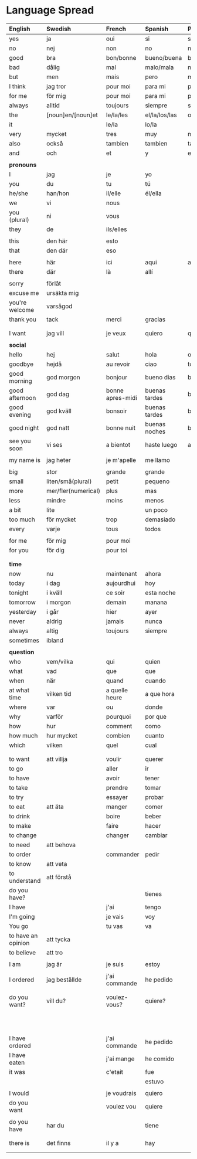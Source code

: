 # Language Spread

| English            | Swedish             | French           | Spanish       | Portugese         | Italian         |
| :----------------- | :------------------ | :--------------- | :------------ | :---------------- | :-------------- |
| yes                | ja                  | oui              | si            | si                | si              |
| no                 | nej                 | non              | no            | nao               | no              |
| good               | bra                 | bon/bonne        | bueno/buena   | bom/boa/bons/boas | buono           |
| bad                | dålig               | mal              | malo/mala     | mau               | cattivo/cattiva |
| but                | men                 | mais             | pero          | mas(mash or mass) | ma              |
| I think            | jag tror            | pour moi         | para mi       | para mim          | per me          |
| for me             | för mig             | pour moi         | para mi       | para mim          | per me          |
| always             | alltid              | toujours         | siempre       | sempre            | sempre          |
| the                | [noun]en/[noun]et   | le/la/les        | el/la/los/las | o/a/os/as         |                 |
| it                 |                     | le/la            | lo/la         |                   |                 |
| very               | mycket              | tres             | muy           | muito             | molto           |
| also               | också               | tambien          | tambien       | tambem            | anche           |
| and                | och                 | et               | y             | e                 | e               |
|                    |                     |                  |               |                   |                 |
| **pronouns**       |                     |                  |               |                   |                 |
| I                  | jag                 | je               | yo            |                   |                 |
| you                | du                  | tu               | tú            |                   |                 |
| he/she             | han/hon             | il/elle          | él/ella       |                   |                 |
| we                 | vi                  | nous             |               |                   |                 |
| you (plural)       | ni                  | vous             |               |                   |                 |
| they               | de                  | ils/elles        |               |                   |                 |
|                    |                     |                  |               |                   |                 |
| this               | den här             | esto             |               |                   |                 |
| that               | den där             | eso              |               |                   |                 |
|                    |                     |                  |               |                   |                 |
| here               | här                 | ici              | aqui          | aqui              | qui             |
| there              | där                 | là               | allí          |                   |                 |
|                    |                     |                  |               |                   |                 |
| sorry              | förlåt              |                  |               |                   |                 |
| excuse me          | ursäkta mig         |                  |               |                   |                 |
| you're welcome     | varsågod            |                  |               |                   |                 |
| thank you          | tack                | merci            | gracias       |                   |                 |
|                    |                     |                  |               |                   |                 |
|                    |                     |                  |               |                   |                 |
| I want             | jag vill            | je veux          | quiero        | quero             |                 |
|                    |                     |                  |               |                   |                 |
| **social**         |                     |                  |               |                   |                 |
| hello              | hej                 | salut            | hola          | ola               | ciao            |
| goodbye            | hejdå               | au revoir        | ciao          | tchau             | arrivederci     |
| good morning       | god morgon          | bonjour          | bueno dias    | bom dia           | buongiorno      |
| good afternoon     | god dag             | bonne apres-midi | buenas tardes | boa tarde         | buon pomeriggio |
| good evening       | god kväll           | bonsoir          | buenas tardes | boa tarde         | buona serata    |
| good night         | god natt            | bonne nuit       | buenas noches | boa noite         | buona notte     |
| see you soon       | vi ses              | a bientot        | haste luego   | ate logo          | a dopo          |
|                    |                     |                  |               |                   |                 |
| my name is         | jag heter           | je m'apelle      | me llamo      |                   |                 |
|                    |                     |                  |               |                   |                 |
| big                | stor                | grande           | grande        |                   |                 |
| small              | liten/små(plural)   | petit            | pequeno       |                   |                 |
| more               | mer/fler(numerical) | plus             | mas           |                   |                 |
| less               | mindre              | moins            | menos         |                   |                 |
| a bit              | lite                |                  | un poco       |                   |                 |
| too much           | för mycket          | trop             | demasiado     |                   | troppo          |
| every              | varje               | tous             | todos         |                   |                 |
|                    |                     |                  |               |                   |                 |
| for me             | för mig             | pour moi         |               |                   |                 |
| for you            | för dig             | pour toi         |               |                   |                 |
|                    |                     |                  |               |                   |                 |
|                    |                     |                  |               |                   |                 |
| **time**           |                     |                  |               |                   |                 |
| now                | nu                  | maintenant       | ahora         |
| today              | i dag               | aujourdhui       | hoy           |
| tonight            | i kväll             | ce soir          | esta noche    |
| tomorrow           | i morgon            | demain           | manana        |
| yesterday          | i går               | hier             | ayer          |
| never              | aldrig              | jamais           | nunca         |
| always             | altig               | toujours         | siempre       |
| sometimes          | ibland              |                  |               |                   |                 |
|                    |                     |                  |               |                   |                 |
| **question**       |                     |                  |               |
| who                | vem/vilka           | qui              | quien         |
| what               | vad                 | que              | que           |
| when               | när                 | quand            | cuando        |
| at what time       | vilken tid          | a quelle heure   | a que hora    |
| where              | var                 | ou               | donde         |
| why                | varför              | pourquoi         | por que       |
| how                | hur                 | comment          | como          |
| how much           | hur mycket          | combien          | cuanto        |
| which              | vilken              | quel             | cual          |
|                    |                     |                  |               |
|                    |                     |                  |
| to want            | att villja          | voulir           | querer        |
| to go              |                     | aller            | ir            |
| to have            |                     | avoir            | tener         |
| to take            |                     | prendre          | tomar         |
| to try             |                     | essayer          | probar        |
| to eat             | att äta             | manger           | comer         |
| to drink           |                     | boire            | beber         |
| to make            |                     | faire            | hacer         |
| to change          |                     | changer          | cambiar       |
| to need            | att behova          |                  |               |
| to order           |                     | commander        | pedir         |
| to know            | att veta            |                  |               |
| to understand      | att förstå          |                  |               |
| do you have?       |                     |                  | tienes        |
| I have             |                     | j'ai             | tengo         |
| I'm going          |                     | je vais          | voy           |
| You go             |                     | tu vas           | va            |
| to have an opinion | att tycka           |                  |               |
| to believe         | att tro             |                  |               |
|                    |                     |                  |               |
| I am               | jag är              | je suis          | estoy         |
|                    |                     |                  |               |
| I ordered          | jag beställde       | j'ai commande    | he pedido     |
|                    |                     |                  |               |
|                    |                     |                  |               |
| do you want?       | vill du?            | voulez-vous?     | quiere?       |
|                    |                     |                  |               |
|                    |                     |                  |               |
|                    |                     |                  |               |
|                    |                     |                  |               |
|                    |                     |                  |               |
|                    |                     |                  |               |
|                    |                     |                  |               |
|                    |                     |                  |               |
|                    |                     |                  |               |
|                    |                     |                  |               |
|                    |                     |                  |               |
| I have ordered     |                     | j'ai commande    | he pedido     |
| I have eaten       |                     | j'ai mange       | he comido     |
| it was             |                     | c'etait          | fue           |
|                    |                     |                  | estuvo        |
|                    |                     |                  |               |
| I would            |                     | je voudrais      | quiero        |
| do you want        |                     | voulez vou       | quiere        |
|                    |                     |                  |               |
| do you have        | har du              |                  | tiene         |
|                    |                     |                  |               |
|                    |                     |                  |               |
| there is           | det finns           | il y a           | hay           |
|                    |                     |                  |               |
|                    |                     |                  |
